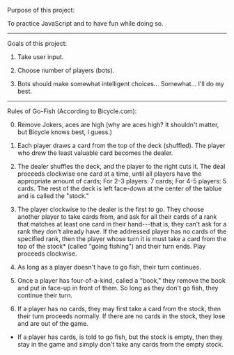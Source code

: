 Purpose of this project:

To practice JavaScript and to have fun while doing so.

***

Goals of this project:

1. Take user input.

2. Choose number of players (bots).

3. Bots should make somewhat intelligent choices... Somewhat... I'll do my best.

***

Rules of Go-Fish (According to Bicycle.com):

0. Remove Jokers, aces are high (why are aces high? It shouldn't matter, but Bicycle knows best, I guess.)

1. Each player draws a card from the top of the deck (shuffled). The player who drew the least valuable card becomes the dealer.

2. The dealer shuffles the deck, and the player to the right cuts it. The deal proceeds clockwise one card at a time, until all players have the appropriate amount of cards; For 2-3 players: 7 cards; For 4-5 players: 5 cards. The rest of the deck is left face-down at the center of the tablue and is called the "stock."

3. The player clockwise to the dealer is the first to go. They choose another player to take cards from, and ask for all their cards of a rank that matches at least one card in their hand---that is, they can't ask for a rank they don't already have. If the addressed player has no cards of the specified rank, then the player whose turn it is must take a card from the top of the stock* (called "going fishing") and their turn ends. Play proceeds clockwise.

4. As long as a player doesn't have to go fish, their turn continues.

5. Once a player has four-of-a-kind, called a "book," they remove the book and put in face-up in front of them. So long as they don't go fish, they continue their turn.

6. If a player has no cards, they may first take a card from the stock, then their turn proceeds normally. If there are no cards in the stock, they lose and are out of the game.

* If a player has cards, is told to go fish, but the stock is empty, then they stay in the game and simply don't take any cards from the empty stock.